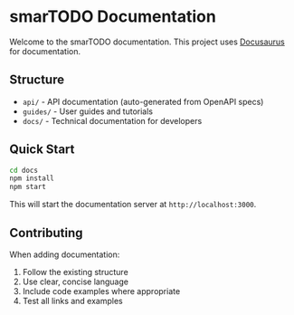 # smarTODO Documentation

Welcome to the smarTODO documentation. This project uses [Docusaurus](https://docusaurus.io/) for documentation.

## Structure

- `api/` - API documentation (auto-generated from OpenAPI specs)
- `guides/` - User guides and tutorials
- `docs/` - Technical documentation for developers

## Quick Start

```bash
cd docs
npm install
npm start
```

This will start the documentation server at `http://localhost:3000`.

## Contributing

When adding documentation:
1. Follow the existing structure
2. Use clear, concise language
3. Include code examples where appropriate
4. Test all links and examples